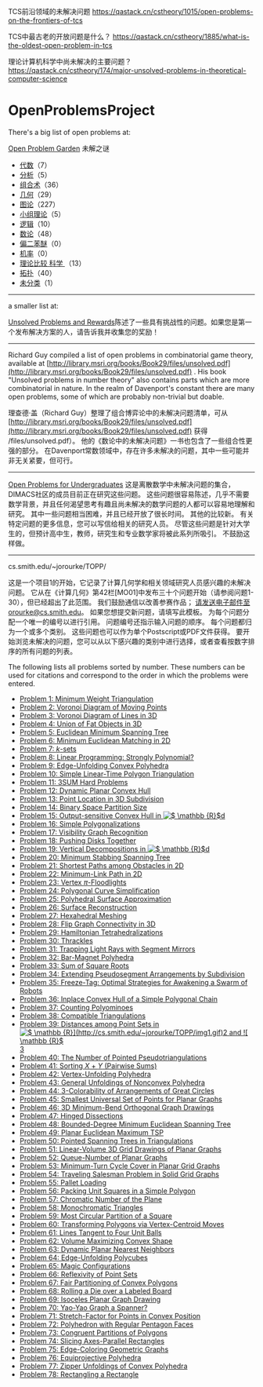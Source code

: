 
TCS前沿领域的未解决问题
https://qastack.cn/cstheory/1015/open-problems-on-the-frontiers-of-tcs

TCS中最古老的开放问题是什么？ https://qastack.cn/cstheory/1885/what-is-the-oldest-open-problem-in-tcs


理论计算机科学中尚未解决的主要问题？https://qastack.cn/cstheory/174/major-unsolved-problems-in-theoretical-computer-science


















# OpenProblemsProject

There's a big list of open problems at:

[Open Problem Garden](http://www.openproblemgarden.org/) 未解之谜


-   [代数](http://www.openproblemgarden.org/category/algebra)（7）
-   [分析](http://www.openproblemgarden.org/category/analysis)（5）
-   [组合术](http://www.openproblemgarden.org/category/combinatorics)（36）
-   [几何](http://www.openproblemgarden.org/category/geometry)（29）
-   [图论](http://www.openproblemgarden.org/category/graph_theory)（227）
-   [小组理论](http://www.openproblemgarden.org/category/group_theory)（5）
-   [逻辑](http://www.openproblemgarden.org/category/logic)（10）
-   [数论](http://www.openproblemgarden.org/category/number_theory_0)（48）
-   [偏二苯醚](http://www.openproblemgarden.org/category/pdes)（0）
-   [机率](http://www.openproblemgarden.org/category/probability)（0）
-   [理论比较 科学 ](http://www.openproblemgarden.org/category/theoretical_computer_science)（13）
-   [拓扑](http://www.openproblemgarden.org/topology)（40）
-   [未分类](http://www.openproblemgarden.org/category/unsorted)（1）

----------------------------

 a smaller list at:

[Unsolved Problems and Rewards](http://faculty.evansville.edu/ck6/integer/unsolved.html)陈述了一些具有挑战性的问题。如果您是第一个发布解决方案的人，请告诉我并收集您的奖励！

-----------------------------------------------------------



Richard Guy compiled a list of open problems in combinatorial game theory, available at [http://library.msri.org/books/Book29/files/unsolved.pdf](http://library.msri.org/books/Book29/files/unsolved.pdf) . His book "Unsolved problems in number theory" also contains parts which are more combinatorial in nature. In the realm of Davenport's constant there are many open problems, some of which are probably non-trivial but doable.


理查德·盖（Richard Guy）整理了组合博弈论中的未解决问题清单，可从 [http://library.msri.org/books/Book29/files/unsolved.pdf](http://library.msri.org/books/Book29/files/unsolved.pdf)  获得
/files/unsolved.pdf）。
他的《数论中的未解决问题》一书也包含了一些组合性更强的部分。
在Davenport常数领域中，存在许多未解决的问题，其中一些可能并非无关紧要，但可行。



----------------------------------------


[Open Problems for Undergraduates](dimacs.rutgers.edu/~hochberg/undopen/)
这是离散数学中未解决问题的集合，DIMACS社区的成员目前正在研究这些问题。
这些问题很容易陈述，几乎不需要数学背景，并且任何渴望思考有趣且尚未解决的数学问题的人都可以容易地理解和研究。
其中一些问题相当困难，并且已经开放了很长时间。
其他的比较新。
有关特定问题的更多信息，您可以写信给相关的研究人员。
尽管这些问题是针对大学生的，但预计高中生，教师，研究生和专业数学家将被此系列所吸引。
不鼓励这样做。


---------------------------------------

cs.smith.edu/~jorourke/TOPP/

这是一个项目1的开始，它记录了计算几何学和相关领域研究人员感兴趣的未解决问题。
它从在《计算几何》第42栏[MO01]中发布​​三十个问题开始（请参阅问题1-30），但已经超出了此范围。
我们鼓励通信以改善参赛作品；
请发送电子邮件至orourke@cs.smith.edu。
如果您想提交新问题，请填写此模板。
为每个问题分配一个唯一的编号以进行引用。
问题编号还指示输入问题的顺序。
每个问题都归为一个或多个类别。
这些问题也可以作为单个Postscript或PDF文件获得。
要开始浏览未解决的问题，您可以从以下感兴趣的类别中进行选择，或者查看按数字排序的所有问题的列表。


The following lists all problems sorted by number. These numbers can be used for citations and correspond to the order in which the problems were entered.

-   [Problem 1: Minimum Weight Triangulation](http://cs.smith.edu/~jorourke/TOPP/P1.html#Problem.1)
-   [Problem 2: Voronoi Diagram of Moving Points](http://cs.smith.edu/~jorourke/TOPP/P2.html#Problem.2)
-   [Problem 3: Voronoi Diagram of Lines in 3D](http://cs.smith.edu/~jorourke/TOPP/P3.html#Problem.3)
-   [Problem 4: Union of Fat Objects in 3D](http://cs.smith.edu/~jorourke/TOPP/P4.html#Problem.4)
-   [Problem 5: Euclidean Minimum Spanning Tree](http://cs.smith.edu/~jorourke/TOPP/P5.html#Problem.5)
-   [Problem 6: Minimum Euclidean Matching in 2D](http://cs.smith.edu/~jorourke/TOPP/P6.html#Problem.6)
-   [Problem 7: *k*-sets](http://cs.smith.edu/~jorourke/TOPP/P7.html#Problem.7)
-   [Problem 8: Linear Programming: Strongly Polynomial?](http://cs.smith.edu/~jorourke/TOPP/P8.html#Problem.8)
-   [Problem 9: Edge-Unfolding Convex Polyhedra](http://cs.smith.edu/~jorourke/TOPP/P9.html#Problem.9)
-   [Problem 10: Simple Linear-Time Polygon Triangulation](http://cs.smith.edu/~jorourke/TOPP/P10.html#Problem.10)
-   [Problem 11: 3SUM Hard Problems](http://cs.smith.edu/~jorourke/TOPP/P11.html#Problem.11)
-   [Problem 12: Dynamic Planar Convex Hull](http://cs.smith.edu/~jorourke/TOPP/P12.html#Problem.12)
-   [Problem 13: Point Location in 3D Subdivision](http://cs.smith.edu/~jorourke/TOPP/P13.html#Problem.13)
-   [Problem 14: Binary Space Partition Size](http://cs.smith.edu/~jorourke/TOPP/P14.html#Problem.14)
-   [Problem 15: Output-sensitive Convex Hull in ![$ \mathbb {R}$](http://cs.smith.edu/~jorourke/TOPP/img1.gif)d](http://cs.smith.edu/~jorourke/TOPP/P15.html#Problem.15)
-   [Problem 16: Simple Polygonalizations](http://cs.smith.edu/~jorourke/TOPP/P16.html#Problem.16)
-   [Problem 17: Visibility Graph Recognition](http://cs.smith.edu/~jorourke/TOPP/P17.html#Problem.17)
-   [Problem 18: Pushing Disks Together](http://cs.smith.edu/~jorourke/TOPP/P18.html#Problem.18)
-   [Problem 19: Vertical Decompositions in ![$ \mathbb {R}$](http://cs.smith.edu/~jorourke/TOPP/img1.gif)d](http://cs.smith.edu/~jorourke/TOPP/P19.html#Problem.19)
-   [Problem 20: Minimum Stabbing Spanning Tree](http://cs.smith.edu/~jorourke/TOPP/P20.html#Problem.20)
-   [Problem 21: Shortest Paths among Obstacles in 2D](http://cs.smith.edu/~jorourke/TOPP/P21.html#Problem.21)
-   [Problem 22: Minimum-Link Path in 2D](http://cs.smith.edu/~jorourke/TOPP/P22.html#Problem.22)
-   [Problem 23: Vertex *π*-Floodlights](http://cs.smith.edu/~jorourke/TOPP/P23.html#Problem.23)
-   [Problem 24: Polygonal Curve Simplification](http://cs.smith.edu/~jorourke/TOPP/P24.html#Problem.24)
-   [Problem 25: Polyhedral Surface Approximation](http://cs.smith.edu/~jorourke/TOPP/P25.html#Problem.25)
-   [Problem 26: Surface Reconstruction](http://cs.smith.edu/~jorourke/TOPP/P26.html#Problem.26)
-   [Problem 27: Hexahedral Meshing](http://cs.smith.edu/~jorourke/TOPP/P27.html#Problem.27)
-   [Problem 28: Flip Graph Connectivity in 3D](http://cs.smith.edu/~jorourke/TOPP/P28.html#Problem.28)
-   [Problem 29: Hamiltonian Tetrahedralizations](http://cs.smith.edu/~jorourke/TOPP/P29.html#Problem.29)
-   [Problem 30: Thrackles](http://cs.smith.edu/~jorourke/TOPP/P30.html#Problem.30)
-   [Problem 31: Trapping Light Rays with Segment Mirrors](http://cs.smith.edu/~jorourke/TOPP/P31.html#Problem.31)
-   [Problem 32: Bar-Magnet Polyhedra](http://cs.smith.edu/~jorourke/TOPP/P32.html#Problem.32)
-   [Problem 33: Sum of Square Roots](http://cs.smith.edu/~jorourke/TOPP/P33.html#Problem.33)
-   [Problem 34: Extending Pseudosegment Arrangements by Subdivision](http://cs.smith.edu/~jorourke/TOPP/P34.html#Problem.34)
-   [Problem 35: Freeze-Tag: Optimal Strategies for Awakening a Swarm of Robots](http://cs.smith.edu/~jorourke/TOPP/P35.html#Problem.35)
-   [Problem 36: Inplace Convex Hull of a Simple Polygonal Chain](http://cs.smith.edu/~jorourke/TOPP/P36.html#Problem.36)
-   [Problem 37: Counting Polyominoes](http://cs.smith.edu/~jorourke/TOPP/P37.html#Problem.37)
-   [Problem 38: Compatible Triangulations](http://cs.smith.edu/~jorourke/TOPP/P38.html#Problem.38)
-   [Problem 39: Distances among Point Sets in ![$ \mathbb {R}$](http://cs.smith.edu/~jorourke/TOPP/img1.gif)2 and ![$ \mathbb {R}$](http://cs.smith.edu/~jorourke/TOPP/img1.gif)3](http://cs.smith.edu/~jorourke/TOPP/P39.html#Problem.39)
-   [Problem 40: The Number of Pointed Pseudotriangulations](http://cs.smith.edu/~jorourke/TOPP/P40.html#Problem.40)
-   [Problem 41: Sorting *X* + *Y* (Pairwise Sums)](http://cs.smith.edu/~jorourke/TOPP/P41.html#Problem.41)
-   [Problem 42: Vertex-Unfolding Polyhedra](http://cs.smith.edu/~jorourke/TOPP/P42.html#Problem.42)
-   [Problem 43: General Unfoldings of Nonconvex Polyhedra](http://cs.smith.edu/~jorourke/TOPP/P43.html#Problem.43)
-   [Problem 44: 3-Colorability of Arrangements of Great Circles](http://cs.smith.edu/~jorourke/TOPP/P44.html#Problem.44)
-   [Problem 45: Smallest Universal Set of Points for Planar Graphs](http://cs.smith.edu/~jorourke/TOPP/P45.html#Problem.45)
-   [Problem 46: 3D Minimum-Bend Orthogonal Graph Drawings](http://cs.smith.edu/~jorourke/TOPP/P46.html#Problem.46)
-   [Problem 47: Hinged Dissections](http://cs.smith.edu/~jorourke/TOPP/P47.html#Problem.47)
-   [Problem 48: Bounded-Degree Minimum Euclidean Spanning Tree](http://cs.smith.edu/~jorourke/TOPP/P48.html#Problem.48)
-   [Problem 49: Planar Euclidean Maximum TSP](http://cs.smith.edu/~jorourke/TOPP/P49.html#Problem.49)
-   [Problem 50: Pointed Spanning Trees in Triangulations](http://cs.smith.edu/~jorourke/TOPP/P50.html#Problem.50)
-   [Problem 51: Linear-Volume 3D Grid Drawings of Planar Graphs](http://cs.smith.edu/~jorourke/TOPP/P51.html#Problem.51)
-   [Problem 52: Queue-Number of Planar Graphs](http://cs.smith.edu/~jorourke/TOPP/P52.html#Problem.52)
-   [Problem 53: Minimum-Turn Cycle Cover in Planar Grid Graphs](http://cs.smith.edu/~jorourke/TOPP/P53.html#Problem.53)
-   [Problem 54: Traveling Salesman Problem in Solid Grid Graphs](http://cs.smith.edu/~jorourke/TOPP/P54.html#Problem.54)
-   [Problem 55: Pallet Loading](http://cs.smith.edu/~jorourke/TOPP/P55.html#Problem.55)
-   [Problem 56: Packing Unit Squares in a Simple Polygon](http://cs.smith.edu/~jorourke/TOPP/P56.html#Problem.56)
-   [Problem 57: Chromatic Number of the Plane](http://cs.smith.edu/~jorourke/TOPP/P57.html#Problem.57)
-   [Problem 58: Monochromatic Triangles](http://cs.smith.edu/~jorourke/TOPP/P58.html#Problem.58)
-   [Problem 59: Most Circular Partition of a Square](http://cs.smith.edu/~jorourke/TOPP/P59.html#Problem.59)
-   [Problem 60: Transforming Polygons via Vertex-Centroid Moves](http://cs.smith.edu/~jorourke/TOPP/P60.html#Problem.60)
-   [Problem 61: Lines Tangent to Four Unit Balls](http://cs.smith.edu/~jorourke/TOPP/P61.html#Problem.61)
-   [Problem 62: Volume Maximizing Convex Shape](http://cs.smith.edu/~jorourke/TOPP/P62.html#Problem.62)
-   [Problem 63: Dynamic Planar Nearest Neighbors](http://cs.smith.edu/~jorourke/TOPP/P63.html#Problem.63)
-   [Problem 64: Edge-Unfolding Polycubes](http://cs.smith.edu/~jorourke/TOPP/P64.html#Problem.64)
-   [Problem 65: Magic Configurations](http://cs.smith.edu/~jorourke/TOPP/P65.html#Problem.65)
-   [Problem 66: Reflexivity of Point Sets](http://cs.smith.edu/~jorourke/TOPP/P66.html#Problem.66)
-   [Problem 67: Fair Partitioning of Convex Polygons](http://cs.smith.edu/~jorourke/TOPP/P67.html#Problem.67)
-   [Problem 68: Rolling a Die over a Labeled Board](http://cs.smith.edu/~jorourke/TOPP/P68.html#Problem.68)
-   [Problem 69: Isoceles Planar Graph Drawing](http://cs.smith.edu/~jorourke/TOPP/P69.html#Problem.69)
-   [Problem 70: Yao-Yao Graph a Spanner?](http://cs.smith.edu/~jorourke/TOPP/P70.html#Problem.70)
-   [Problem 71: Stretch-Factor for Points in Convex Position](http://cs.smith.edu/~jorourke/TOPP/P71.html#Problem.71)
-   [Problem 72: Polyhedron with Regular Pentagon Faces](http://cs.smith.edu/~jorourke/TOPP/P72.html#Problem.72)
-   [Problem 73: Congruent Partitions of Polygons](http://cs.smith.edu/~jorourke/TOPP/P73.html#Problem.73)
-   [Problem 74: Slicing Axes-Parallel Rectangles](http://cs.smith.edu/~jorourke/TOPP/P74.html#Problem.74)
-   [Problem 75: Edge-Coloring Geometric Graphs](http://cs.smith.edu/~jorourke/TOPP/P75.html#Problem.75)
-   [Problem 76: Equiprojective Polyhedra](http://cs.smith.edu/~jorourke/TOPP/P76.html#Problem.76)
-   [Problem 77: Zipper Unfoldings of Convex Polyhedra](http://cs.smith.edu/~jorourke/TOPP/P77.html#Problem.77)
-   [Problem 78: Rectangling a Rectangle](http://cs.smith.edu/~jorourke/TOPP/P78.html#Problem.78)
































